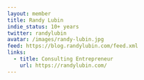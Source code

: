 ```yaml
---
layout: member
title: Randy Lubin
indie_status: 10+ years
twitter: randylubin
avatar: /images/randy-lubin.jpg
feed: https://blog.randylubin.com/feed.xml
links:
  - title: Consulting Entrepreneur
    url: https://randylubin.com/ 
---
```

